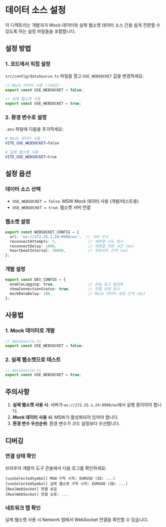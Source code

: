 # 데이터 소스 설정

이 디렉토리는 개발자가 Mock 데이터와 실제 웹소켓 데이터 소스 간을 쉽게 전환할 수 있도록 하는 설정 파일들을 포함합니다.

## 설정 방법

### 1. 코드에서 직접 설정

`src/config/dataSource.ts` 파일을 열고 `USE_WEBSOCKET` 값을 변경하세요:

```typescript
// Mock 데이터 사용 (기본값)
export const USE_WEBSOCKET = false;

// 실제 웹소켓 사용
export const USE_WEBSOCKET = true;
```

### 2. 환경 변수로 설정

`.env` 파일에 다음을 추가하세요:

```bash
# Mock 데이터 사용
VITE_USE_WEBSOCKET=false

# 실제 웹소켓 사용
VITE_USE_WEBSOCKET=true
```

## 설정 옵션

### 데이터 소스 선택
- `USE_WEBSOCKET = false`: MSW Mock 데이터 사용 (개발/테스트용)
- `USE_WEBSOCKET = true`: 웹소켓 서버 연결

### 웹소켓 설정
```typescript
export const WEBSOCKET_CONFIG = {
  url: 'ws://172.25.1.24:9999/ws',  // 서버 주소
  reconnectAttempts: 5,              // 재연결 시도 횟수
  reconnectDelay: 1000,              // 재연결 지연 시간 (ms)
  heartbeatInterval: 30000,          // 하트비트 간격 (ms)
};
```

### 개발 설정
```typescript
export const DEV_CONFIG = {
  enableLogging: true,               // 콘솔 로그 활성화
  showConnectionStatus: true,        // 연결 상태 표시
  mockDataDelay: 100,                // Mock 데이터 생성 간격 (ms)
};
```

## 사용법

### 1. Mock 데이터로 개발
```typescript
// dataSource.ts
export const USE_WEBSOCKET = false;
```

### 2. 실제 웹소켓으로 테스트
```typescript
// dataSource.ts
export const USE_WEBSOCKET = true;
```

## 주의사항

1. **실제 웹소켓 사용 시**: 서버가 `ws://172.25.1.24:9999/ws`에서 실행 중이어야 합니다.
2. **Mock 데이터 사용 시**: MSW가 활성화되어 있어야 합니다.
3. **환경 변수 우선순위**: 환경 변수가 코드 설정보다 우선합니다.

## 디버깅

### 연결 상태 확인
브라우저 개발자 도구 콘솔에서 다음 로그를 확인하세요:

```
[useSelectedSymbol] MSW 구독 시작: EURUSD (ID: ...)
[useSelectedSymbol] 실제 웹소켓 구독 시작: EURUSD (ID: ...)
[RealWebSocket] 연결 성공
[RealWebSocket] 연결 오류: ...
```

### 네트워크 탭 확인
실제 웹소켓 사용 시 Network 탭에서 WebSocket 연결을 확인할 수 있습니다.
